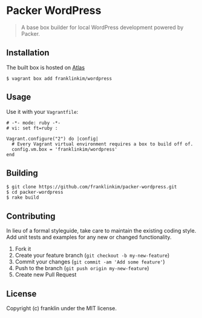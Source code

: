 # Packer WordPress

> A base box builder for local WordPress development powered by Packer.

## Installation

The built box is hosted on [Atlas](https://atlas.hashicorp.com/franklinkim/boxes/wordpress)

```
$ vagrant box add franklinkim/wordpress
```

## Usage

Use it with your `Vagrantfile`:

```
# -*- mode: ruby -*-
# vi: set ft=ruby :

Vagrant.configure("2") do |config|
  # Every Vagrant virtual environment requires a box to build off of.
  config.vm.box = 'franklinkim/wordpress'
end
```

## Building

```
$ git clone https://github.com/franklinkim/packer-wordpress.git
$ cd packer-wordpress
$ rake build
```

## Contributing
In lieu of a formal styleguide, take care to maintain the existing coding style. Add unit tests and examples for any new or changed functionality.

1. Fork it
2. Create your feature branch (`git checkout -b my-new-feature`)
3. Commit your changes (`git commit -am 'Add some feature'`)
4. Push to the branch (`git push origin my-new-feature`)
5. Create new Pull Request

## License
Copyright (c) franklin under the MIT license.
